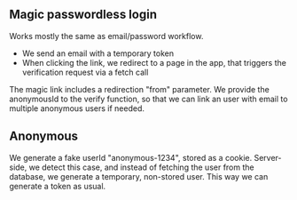 ## Magic passwordless login

Works mostly the same as email/password workflow.
- We send an email with a temporary token
- When clicking the link, we redirect to a page in the app, that triggers the verification request via a fetch call

The magic link includes a redirection "from" parameter.
We provide the anonymousId to the verify function, so that we can link an user with email to multiple anonymous users if needed.

## Anonymous

We generate a fake userId "anonymous-1234", stored as a cookie.
Server-side, we detect this case, and instead of fetching the user from the database,
we generate a temporary, non-stored user.
This way we can generate a token as usual.